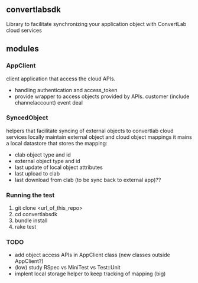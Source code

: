 ## convertlabsdk

Library to facilitate synchronizing your application object with ConvertLab cloud services

## modules

### AppClient
client application that access the cloud APIs.
* handling authentication and access_token
* provide wrapper to access objects provided by APIs. 
	customer (include channelaccount)
	event
	deal

### SyncedObject
helpers that facilitate syncing of external objects to convertlab cloud services locally maintain external object and cloud object mappings it mains a local datastore that stores the mapping:
* clab object type and id
* external object type and id
* last update of local object attributes
* last upload to clab
* last download from clab (to be sync back to external app)??

### Running the test
1. git clone <url_of_this_repo>
2. cd convertlabsdk
3. bundle install
4. rake test


### TODO
* add object access APIs in AppClient class (new classes outside AppClient?)
* (low) study RSpec vs MiniTest vs Test::Unit
* implent local storage helper to keep tracking of mapping (big)

